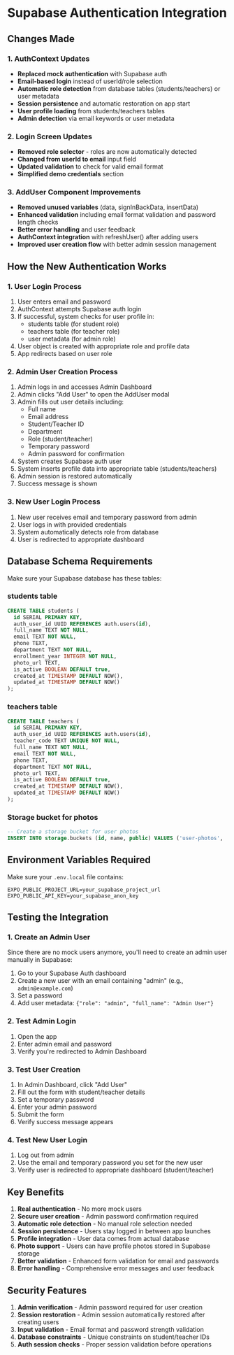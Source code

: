 # Supabase Authentication Integration

## Changes Made

### 1. AuthContext Updates

- **Replaced mock authentication** with Supabase auth
- **Email-based login** instead of userId/role selection
- **Automatic role detection** from database tables (students/teachers) or user metadata
- **Session persistence** and automatic restoration on app start
- **User profile loading** from students/teachers tables
- **Admin detection** via email keywords or user metadata

### 2. Login Screen Updates

- **Removed role selector** - roles are now automatically detected
- **Changed from userId to email** input field
- **Updated validation** to check for valid email format
- **Simplified demo credentials** section

### 3. AddUser Component Improvements

- **Removed unused variables** (data, signInBackData, insertData)
- **Enhanced validation** including email format validation and password length checks
- **Better error handling** and user feedback
- **AuthContext integration** with refreshUser() after adding users
- **Improved user creation flow** with better admin session management

## How the New Authentication Works

### 1. User Login Process

1. User enters email and password
2. AuthContext attempts Supabase auth login
3. If successful, system checks for user profile in:
   - students table (for student role)
   - teachers table (for teacher role)
   - user metadata (for admin role)
4. User object is created with appropriate role and profile data
5. App redirects based on user role

### 2. Admin User Creation Process

1. Admin logs in and accesses Admin Dashboard
2. Admin clicks "Add User" to open the AddUser modal
3. Admin fills out user details including:
   - Full name
   - Email address
   - Student/Teacher ID
   - Department
   - Role (student/teacher)
   - Temporary password
   - Admin password for confirmation
4. System creates Supabase auth user
5. System inserts profile data into appropriate table (students/teachers)
6. Admin session is restored automatically
7. Success message is shown

### 3. New User Login Process

1. New user receives email and temporary password from admin
2. User logs in with provided credentials
3. System automatically detects role from database
4. User is redirected to appropriate dashboard

## Database Schema Requirements

Make sure your Supabase database has these tables:

### students table

```sql
CREATE TABLE students (
  id SERIAL PRIMARY KEY,
  auth_user_id UUID REFERENCES auth.users(id),
  full_name TEXT NOT NULL,
  email TEXT NOT NULL,
  phone TEXT,
  department TEXT NOT NULL,
  enrollment_year INTEGER NOT NULL,
  photo_url TEXT,
  is_active BOOLEAN DEFAULT true,
  created_at TIMESTAMP DEFAULT NOW(),
  updated_at TIMESTAMP DEFAULT NOW()
);
```

### teachers table

```sql
CREATE TABLE teachers (
  id SERIAL PRIMARY KEY,
  auth_user_id UUID REFERENCES auth.users(id),
  teacher_code TEXT UNIQUE NOT NULL,
  full_name TEXT NOT NULL,
  email TEXT NOT NULL,
  phone TEXT,
  department TEXT NOT NULL,
  photo_url TEXT,
  is_active BOOLEAN DEFAULT true,
  created_at TIMESTAMP DEFAULT NOW(),
  updated_at TIMESTAMP DEFAULT NOW()
);
```

### Storage bucket for photos

```sql
-- Create a storage bucket for user photos
INSERT INTO storage.buckets (id, name, public) VALUES ('user-photos', 'user-photos', true);
```

## Environment Variables Required

Make sure your `.env.local` file contains:

```env
EXPO_PUBLIC_PROJECT_URL=your_supabase_project_url
EXPO_PUBLIC_API_KEY=your_supabase_anon_key
```

## Testing the Integration

### 1. Create an Admin User

Since there are no mock users anymore, you'll need to create an admin user manually in Supabase:

1. Go to your Supabase Auth dashboard
2. Create a new user with an email containing "admin" (e.g., `admin@example.com`)
3. Set a password
4. Add user metadata: `{"role": "admin", "full_name": "Admin User"}`

### 2. Test Admin Login

1. Open the app
2. Enter admin email and password
3. Verify you're redirected to Admin Dashboard

### 3. Test User Creation

1. In Admin Dashboard, click "Add User"
2. Fill out the form with student/teacher details
3. Set a temporary password
4. Enter your admin password
5. Submit the form
6. Verify success message appears

### 4. Test New User Login

1. Log out from admin
2. Use the email and temporary password you set for the new user
3. Verify user is redirected to appropriate dashboard (student/teacher)

## Key Benefits

1. **Real authentication** - No more mock users
2. **Secure user creation** - Admin password confirmation required
3. **Automatic role detection** - No manual role selection needed
4. **Session persistence** - Users stay logged in between app launches
5. **Profile integration** - User data comes from actual database
6. **Photo support** - Users can have profile photos stored in Supabase storage
7. **Better validation** - Enhanced form validation for email and passwords
8. **Error handling** - Comprehensive error messages and user feedback

## Security Features

1. **Admin verification** - Admin password required for user creation
2. **Session restoration** - Admin session automatically restored after creating users
3. **Input validation** - Email format and password strength validation
4. **Database constraints** - Unique constraints on student/teacher IDs
5. **Auth session checks** - Proper session validation before operations
